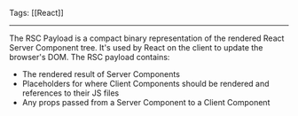 
Tags: [[React]]

---
 
The RSC Payload is a compact binary representation of the rendered React Server Component tree. It's used by React on the client to update the browser's DOM. The RSC payload contains:
- The rendered result of Server Components
- Placeholders for where Client Components should be rendered and references to their JS files
- Any props passed from a Server Component to a Client Component

